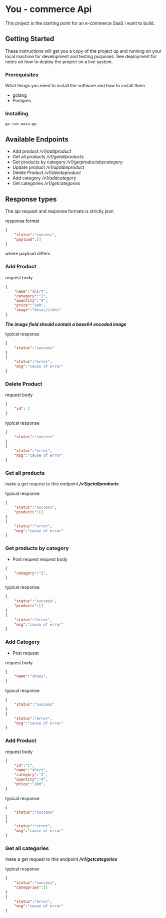 # You - commerce Api

This project is the starting point for an e-commerce SaaS i want to build.

## Getting Started

These instructions will get you a copy of the project up and running on your local machine for development and testing purposes. See deployment for notes on how to deploy the project on a live system.

### Prerequisites

What things you need to install the software and how to install them

- golang
- Postgres

### Installing

```golang
go run main.go
```

## Available Endpoints

- Add product */v1/addproduct*
- Get all products */v1/getallproducts*
- Get products by category */v1/getproductsbycategory*
- Update product */v1/updateproduct*
- Delete Product */v1/deleteproduct*
- Add category */v1/addcategory*
- Get categories */v1/getcategories*

## Response types
The api request and response formats is strictly json

response format 
```json
{
    "status":"success",
    "payload":[]
}
```

where payload differs


### Add Product

request body 

```json
{
    "name":"shirt",
    "category":"2",
    "quantity":"4",
    "price":"200",
    "image":"kksus//skhs"
}
```
***The image field should contain a base64 encoded image***

typical response 

```json
{
    "status":"success"
}
{
    "status":"error",
    "msg":"cause of error"
}
```
### Delete Product

request body 

```json
{
    "id": 1
}
```

typical response 

```json
{
    "status":"success"
}
{
    "status":"error",
    "msg":"cause of error"
}
```
### Get all products
make a get request to this endpoint ***/v1/getallproducts***

typical response 

```json
{
    "status":"success",
    "products":[]
}
{
    "status":"error",
    "msg":"cause of error"
}
```

### Get products by category
 - Post request
request body 

```json
{
    "category":"2",
}
```

typical response 

```json
{
    "status":"success",
    "products":[]
}
{
    "status":"error",
    "msg":"cause of error"
}
```

### Add Category

- Post request

request body 

```json
{
    "name":"shoes",
}
```

typical response 

```json
{
    "status":"success"
}
{
    "status":"error",
    "msg":"cause of error"
}
```

### Add Product

request body 

```json
{
    "id":"1",
    "name":"shirt",
    "category":"2",
    "quantity":"4",
    "price":"200",
}
```

typical response 

```json
{
    "status":"success"
}
{
    "status":"error",
    "msg":"cause of error"
}
```

### Get all categories
make a get request to this endpoint ***/v1/getcategories***

typical response 

```json
{
    "status":"success",
    "categories":[]
}
{
    "status":"error",
    "msg":"cause of error"
}
```